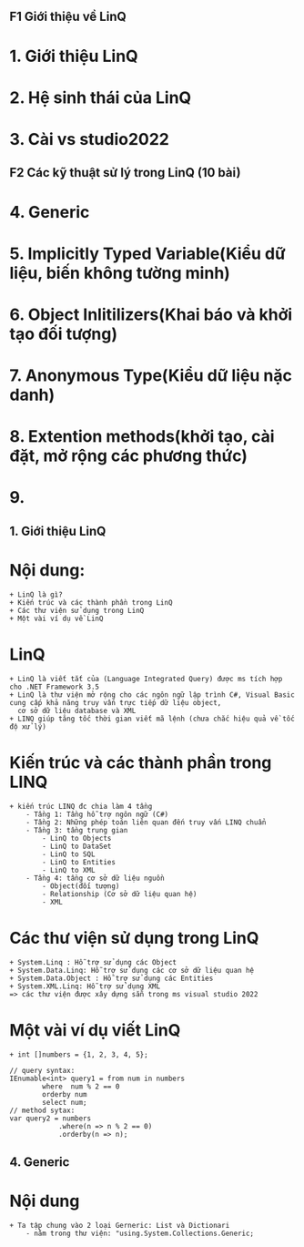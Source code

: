 ﻿###
## F1 Giới thiệu về LinQ
# 1. Giới thiệu LinQ
# 2. Hệ sinh thái của LinQ
# 3. Cài vs studio2022

## F2 Các kỹ thuật sử lý trong LinQ (10 bài)
# 4. Generic
# 5. Implicitly Typed Variable(Kiểu dữ liệu, biến không tường minh)
# 6. Object Inlitilizers(Khai báo và khởi tạo đối tượng)
# 7. Anonymous Type(Kiểu dữ liệu nặc danh)
# 8. Extention methods(khởi tạo, cài đặt, mở rộng các phương thức)
# 9. 

## 1. Giới thiệu LinQ
# Nội dung:
	+ LinQ là gì?
	+ Kiến trúc và các thành phần trong LinQ
	+ Các thư viện sử dụng trong LinQ
	+ Một vài ví dụ về LinQ

# LinQ
	+ LinQ là viết tắt của (Language Integrated Query) được ms tích hợp cho .NET Framework 3.5 
	+ LinQ là thư viện mở rộng cho các ngôn ngữ lập trình C#, Visual Basic cung cấp khả năng truy vấn trực tiếp dữ liệu object,
	  cơ sở dữ liệu database và XML
	+ LINQ giúp tăng tốc thời gian viết mã lệnh (chưa chắc hiệu quả về tốc độ xử lý)

# Kiến trúc và các thành phần trong LINQ
	+ kiến trúc LINQ đc chia làm 4 tầng
		- Tầng 1: Tầng hỗ trợ ngôn ngữ (C#)
		- Tầng 2: Những phép toán liên quan đến truy vấn LINQ chuẩn 
		- Tầng 3: tầng trung gian 
			- LinQ to Objects
			- LinQ to DataSet
			- LinQ to SQL
			- LinQ to Entities
			- LinQ to XML
		- Tầng 4: tầng cơ sở dữ liệu nguồn
			- Object(đối tượng)
			- Relationship (Cơ sở dữ liệu quan hệ)
			- XML
# Các thư viện sử dụng trong LinQ
	+ System.Linq : Hỗ trợ sử dụng các Object
	+ System.Data.Linq: Hỗ trợ sử dụng các cơ sở dữ liệu quan hệ
	+ System.Data.Object : Hỗ trợ sử dụng các Entities
	+ System.XML.Linq: Hỗ trợ sử dụng XML
	=> các thư viện được xây dựng sẵn trong ms visual studio 2022

# Một vài ví dụ viết LinQ
	+ int []numbers = {1, 2, 3, 4, 5};
	
	// query syntax:
	IEnumable<int> query1 = from num in numbers 
			where  num % 2 == 0
			orderby num
			select num;
	// method sytax: 
	var query2 = numbers
				.where(n => n % 2 == 0)
				.orderby(n => n);
## 4. Generic
# Nội dung
	+ Ta tập chung vào 2 loại Gerneric:	List và Dictionari
		- nằm trong thư viện: "using.System.Collections.Generic;